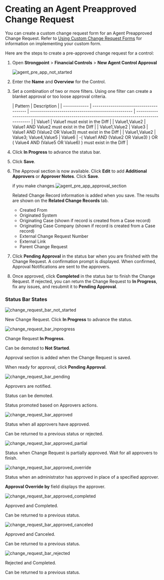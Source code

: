 # Creating an Agent Preapproved Change Request

You can create a custom change request form for an Agent Preapproved Change Request. Refer to
[Using Custom Change Request Forms](/docs/platgovnetsuite/change_management/use_custom_cr_forms.md) for information on
implementing your custom form.

Here are the steps to create a pre-approved change request for a control:

1. Open **Strongpoint** > **Financial Controls** > **New Agent Control Approval**

   ![agent_pre_app_not_started](/img/product_docs/platgovnetsuite/financial_controls/agent_pre_app_not_started.webp)

2. Enter the **Name** and **Overview** for the Control.
3. Set a combination of two or more filters. Using one filter can create a blanket approval or too
   loose approval criteria.

   | Pattern       | Description                              |
   | ------------- | ---------------------------------------- | ---------------------------------------------------- | ---------------------------------------------------------------------------------------------- |
   | Value1        | Value1 must exist in the Diff            |
   | Value1,Value2 | Value1 AND Value2 must exist in the Diff |
   | Value1,Value2 | Value3                                   | Value1 AND (Value2 OR Value3) must exist in the Diff |
   | Value1,Value2 | Value3; Value4,Value5                    | Value6                                               | -( Value1 AND (Value2 OR Value3) ) OR ( Value4 AND (Value5 OR Value6) ) must exist in the Diff |

4. Click **In Progress** to advance the status bar.
5. Click **Save**.
6. The Approval section is now available. Click **Edit** to add **Additional Approvers** or
   **Approver Notes**. Click **Save**.

   if you make
   changes.![agent_pre_app_approval_section](/img/product_docs/platgovnetsuite/financial_controls/agent_pre_app_approval_section.webp)

   Related Change Record information is added when you save. The results are shown on the **Related
   Change Records** tab.

   - Created From
   - Originated System
   - Originating Case (shown if record is created from a Case record)
   - Originating Case Company (shown if record is created from a Case record)
   - External Change Request Number
   - External Link
   - Parent Change Request

7. Click **Pending Approval** in the status bar when you are finished with the Change Request. A
   confirmation prompt is displayed. When confirmed, Approval Notifications are sent to the
   approvers.
8. Once approved, click **Completed** in the status bar to finish the Change Request. If rejected,
   you can return the Change Request to **In Progress**, fix any issues, and resubmit it to
   **Pending Approval**.

### Status Bar States

![change_request_bar_not_started](/img/product_docs/platgovnetsuite/change_management/change_request_bar_not_started.webp)

New Change Request. Click **In Progress** to advance the status.

![change_request_bar_inprogress](/img/product_docs/platgovnetsuite/change_management/change_request_bar_inprogress.webp)

Change Request **In Progress**.

Can be demoted to **Not Started**.

Approval section is added when the Change Request is saved.

When ready for approval, click **Pending Approval**.

![change_request_bar_pending](/img/product_docs/platgovnetsuite/change_management/change_request_bar_pending.webp)

Approvers are notified.

Status can be demoted.

Status promoted based on Approvers actions.

![change_request_bar_approved](/img/product_docs/platgovnetsuite/change_management/change_request_bar_approved.webp)

Status when all approvers have approved.

Can be returned to a previous status or rejected.

![change_request_bar_approved_partial](/img/product_docs/platgovnetsuite/change_management/change_request_bar_approved_partial.webp)

Status when Change Request is partially approved. Wait for all approvers to finish.

![change_request_bar_approved_override](/img/product_docs/platgovnetsuite/change_management/change_request_bar_approved_override.webp)

Status when an administrator has approved in place of a specified approver.

**Approval Override by** field displays the approver.

![change_request_bar_approved_completed](/img/product_docs/platgovnetsuite/change_management/change_request_bar_approved_completed.webp)

Approved and Completed.

Can be returned to a previous status.

![change_request_bar_approved_canceled](/img/product_docs/platgovnetsuite/change_management/change_request_bar_approved_canceled.webp)

Approved and Canceled.

Can be returned to a previous status.

![change_request_bar_rejected](/img/product_docs/platgovnetsuite/change_management/change_request_bar_rejected.webp)

Rejected and Completed.

Can be returned to a previous status.
